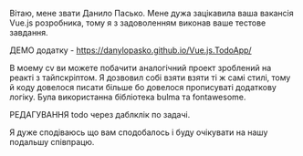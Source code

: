 Вітаю, мене звати Данило Пасько. Мене дужа зацікавила ваша вакансія
Vue.js розробника, тому я з задоволенням виконав ваше тестове завдання.

ДЕМО додатку - https://danylopasko.github.io/Vue.js.TodoApp/

В моему cv ви можете побачити аналогічний проект зроблений на реакті з
тайпскріптом. Я дозвовил собі взяти взяти ті ж самі стилі, тому й коду 
довелося писати більше бо довелося прописуваті додаткову логіку. Була 
використанна бібліотека bulma та fontawesome.

РЕДАГУВАННЯ todo через даблклік по задачі.

Я дуже сподіваюсь що вам сподобалось і буду очікувати на нашу подальшу 
співпрацю.
